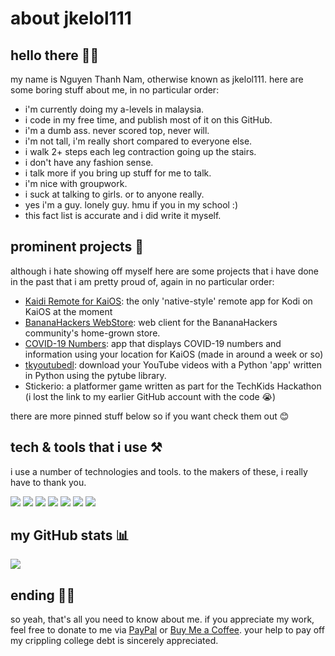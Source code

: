 # about jkelol111

## hello there 👋🏼

my name is Nguyen Thanh Nam, otherwise known as jkelol111. here are some boring stuff about me, in no particular order:

- i'm currently doing my a-levels in malaysia. 
- i code in my free time, and publish most of it on this GitHub.
- i'm a dumb ass. never scored top, never will.
- i'm not tall, i'm really short compared to everyone else.
- i walk 2+ steps each leg contraction going up the stairs.
- i don't have any fashion sense.
- i talk more if you bring up stuff for me to talk.
- i'm nice with groupwork.
- i suck at talking to girls. or to anyone really.
- yes i'm a guy. lonely guy. hmu if you in my school :)
- this fact list is accurate and i did write it myself.

## prominent projects 🌟

although i hate showing off myself here are some projects that i have done in the past that i am pretty proud of, again in no particular order:

- [Kaidi Remote for KaiOS](https://github.com/jkelol111/kaidi): the only 'native-style' remote app for Kodi on KaiOS at the moment 
- [BananaHackers WebStore](https://store.bananahackers.net): web client for the BananaHackers community's home-grown store.
- [COVID-19 Numbers](https://github.com/jkelol111/covid19numbers): app that displays COVID-19 numbers and information using your location for KaiOS (made in around a week or so)
- [tkyoutubedl](https://github.com/jkelol111/tkyoutubedl): download your YouTube videos with a Python 'app' written in Python using the pytube library.
- Stickerio: a platformer game written as part for the TechKids Hackathon (i lost the link to my earlier GitHub account with the code 😭)

there are more pinned stuff below so if you want check them out 😊

## tech & tools that i use ⚒️

i use a number of technologies and tools. to the makers of these, i really have to thank you.

![](https://img.shields.io/badge/laptop-MacBook_Pro-informational?style=flat&logo=apple&logoColor=white&color=FF0000) 
![](https://img.shields.io/badge/os-anything_UNIX-informational?style=flat&logo=linux&logoColor=white&color=FF7F00) 
![](https://img.shields.io/badge/shell-bash-informational?style=flat&logo=gnu-bash&logoColor=white&color=00FF00) 
![](https://img.shields.io/badge/editor-Visual_Studio_Code-informational?style=flat&logo=visual-studio-code&logoColor=white&color=FFFF00) 
![](https://img.shields.io/badge/editor-vim-informational?style=flat&logo=vim&logoColor=white&color=0000FF) 
![](https://img.shields.io/badge/language-python-informational?style=flat&logo=python&logoColor=white&color=2E2B5F) 
![](https://img.shields.io/badge/language-javascript-informational?style=flat&logo=javascript&logoColor=white&color=8B00FF)

## my GitHub stats 📊

![](https://github-readme-stats.vercel.app/api?username=jkelol111&show_icons=true&theme=gruvbox)

## ending ✋🏼

so yeah, that's all you need to know about me. if you appreciate my work, feel free to donate to me via [PayPal](https://paypal.me/jkelol111) or [Buy Me a Coffee](https://buymeacoffee/jkelol111). your help to pay off my crippling college debt is sincerely appreciated.
